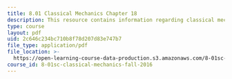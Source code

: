 ```yaml
---
title: 8.01 Classical Mechanics Chapter 18
description: This resource contains information regarding classical mechanics.
type: course
layout: pdf
uid: 2c646c234bc710b8f78d207d83e747b7
file_type: application/pdf
file_location: >-
  https://open-learning-course-data-production.s3.amazonaws.com/8-01sc-classical-mechanics-fall-2016/2c646c234bc710b8f78d207d83e747b7_MIT8_01F16_chapter18.pdf
course_id: 8-01sc-classical-mechanics-fall-2016
---
```

